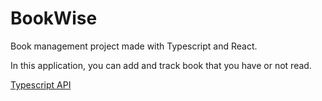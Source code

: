 # BookWise
Book management project made with Typescript and React.

In this application, you can add and track book that you have or not read.

[Typescript API](https://github.com/luc-silva/BookWise-API)
